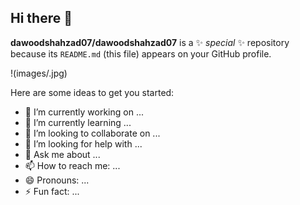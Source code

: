 ## Hi there 👋

**dawoodshahzad07/dawoodshahzad07** is a ✨ _special_ ✨ repository because its `README.md` (this file) appears on your GitHub profile.

!(images/.jpg)

Here are some ideas to get you started:

- 🔭 I’m currently working on ...
- 🌱 I’m currently learning ...
- 👯 I’m looking to collaborate on ...
- 🤔 I’m looking for help with ...
- 💬 Ask me about ...
- 📫 How to reach me: ...
- 😄 Pronouns: ...
- ⚡ Fun fact: ...
